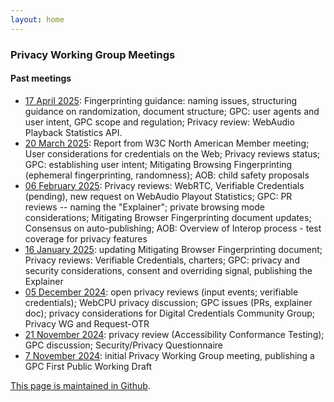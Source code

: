 ```yaml
---
layout: home
---
```


### Privacy Working Group Meetings

#### Past meetings

* [17 April 2025](minutes/privacywg-20250417.md): Fingerprinting guidance: naming issues, structuring guidance on randomization, document structure; GPC: user agents and user intent, GPC scope and regulation; Privacy review: WebAudio Playback Statistics API.
* [20 March 2025](minutes/privacywg-20250320.md): Report from W3C North American Member meeting; User considerations for credentials on the Web; Privacy reviews status; GPC: establishing user intent; Mitigating Browsing Fingerprinting (ephemeral fingerprinting, randomness); AOB: child safety proposals
* [06 February 2025](minutes/privacywg-20250206.md): Privacy reviews: WebRTC, Verifiable Credentials (pending), new request on WebAudio Playout Statistics; GPC: PR reviews -- naming the "Explainer"; private browsing mode considerations; Mitigating Browser Fingerprinting document updates; Consensus on auto-publishing; AOB: Overview of Interop process - test coverage for privacy features
* [16 January 2025](minutes/privacywg-20250116.md): updating Mitigating Browser Fingerprinting document; Privacy reviews: Verifiable Credentials, charters; GPC: privacy and security considerations, consent and overriding signal, publishing the Explainer
* [05 December 2024](minutes/privacywg-20241205.md): open privacy reviews (input events; verifiable credentials); WebCPU privacy discussion; GPC issues (PRs, explainer doc); privacy considerations for Digital Credentials Community Group; Privacy WG and Request-OTR
* [21 November 2024](minutes/privacywg-20241121.md): privacy review (Accessibility Conformance Testing); GPC discussion; Security/Privacy Questionnaire
* [7 November 2024](minutes/privacywg-20241107.md): initial Privacy Working Group meeting, publishing a GPC First Public Working Draft
 
 [This page is maintained in Github](https://github.com/w3c/privacywg/blob/main/meetings.md).
